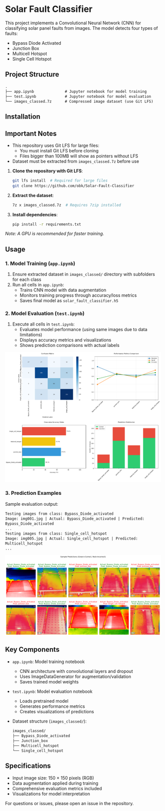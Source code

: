 # Solar Fault Classifier

This project implements a Convolutional Neural Network (CNN) for classifying solar panel faults from images. The model detects four types of faults:
- Bypass Diode Activated
- Junction Box
- Multicell Hotspot
- Single Cell Hotspot

## Project Structure

```
.
├── app.ipynb              # Jupyter notebook for model training
├── test.ipynb             # Jupyter notebook for model evaluation
└── images_classed.7z      # Compressed image dataset (use Git LFS)
```

## Installation

## Important Notes
- This repository uses Git LFS for large files:
  - You must install Git LFS before cloning
  - Files bigger than 100MB will show as pointers without LFS
- Dataset must be extracted from `images_classed.7z` before use

1. **Clone the repository with Git LFS**:
   ```bash
   git lfs install  # Required for large files
   git clone https://github.com/obk/Solar-Fault-Classifier
   ```

2. **Extract the dataset**:
   ```bash
   7z x images_classed.7z  # Requires 7zip installed
   ```

3. **Install dependencies**:
   ```bash
   pip install -r requirements.txt
   ```
*Note: A GPU is recommended for faster training.*

## Usage

### 1. Model Training (`app.ipynb`)
1. Ensure extracted dataset in `images_classed/` directory with subfolders for each class
2. Run all cells in `app.ipynb`:
   - Trains CNN model with data augmentation
   - Monitors training progress through accuracy/loss metrics
   - Saves final model as `solar_fault_classifier.h5`

### 2. Model Evaluation (`test.ipynb`)
1. Execute all cells in `test.ipynb`:
   - Evaluates model performance (using same images due to data limitations)
   - Displays accuracy metrics and visualizations
   - Shows prediction comparisons with actual labels

![Evaluation Metrics](./output1.png)

### 3. Prediction Examples
Sample evaluation output:
```text
Testing images from class: Bypass_Diode_activated
Image: img001.jpg | Actual: Bypass_Diode_activated | Predicted: Bypass_Diode_activated
...
Testing images from class: Single_cell_hotspot 
Image: img005.jpg | Actual: Single_cell_hotspot | Predicted: Multicell_hotspot
...
```

![Prediction Visualization](./output2.png)

## Key Components
- `app.ipynb`: Model training notebook
  - CNN architecture with convolutional layers and dropout
  - Uses ImageDataGenerator for augmentation/validation
  - Saves trained model weights

- `test.ipynb`: Model evaluation notebook
  - Loads pretrained model
  - Generates performance metrics
  - Creates visualizations of predictions

- Dataset structure (`images_classed/`):
  ```
  images_classed/
  ├── Bypass_Diode_activated
  ├── Junction_box
  ├── Multicell_hotspot
  └── Single_cell_hotspot
  ```

## Specifications
- Input image size: 150 × 150 pixels (RGB)
- Data augmentation applied during training
- Comprehensive evaluation metrics included
- Visualizations for model interpretation

For questions or issues, please open an issue in the repository.
